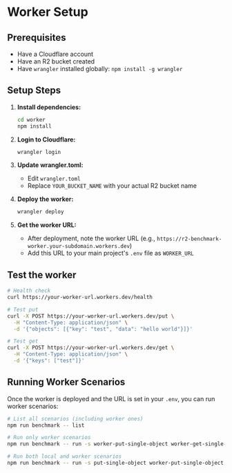 # Worker Setup

## Prerequisites
- Have a Cloudflare account
- Have an R2 bucket created
- Have `wrangler` installed globally: `npm install -g wrangler`

## Setup Steps

1. **Install dependencies:**
   ```bash
   cd worker
   npm install
   ```

2. **Login to Cloudflare:**
   ```bash
   wrangler login
   ```

3. **Update wrangler.toml:**
   - Edit `wrangler.toml` 
   - Replace `YOUR_BUCKET_NAME` with your actual R2 bucket name

4. **Deploy the worker:**
   ```bash
   wrangler deploy
   ```

5. **Get the worker URL:**
   - After deployment, note the worker URL (e.g., `https://r2-benchmark-worker.your-subdomain.workers.dev`)
   - Add this URL to your main project's `.env` file as `WORKER_URL`

## Test the worker

```bash
# Health check
curl https://your-worker-url.workers.dev/health

# Test put
curl -X POST https://your-worker-url.workers.dev/put \
  -H "Content-Type: application/json" \
  -d '{"objects": [{"key": "test", "data": "hello world"}]}'

# Test get
curl -X POST https://your-worker-url.workers.dev/get \
  -H "Content-Type: application/json" \
  -d '{"keys": ["test"]}'
```

## Running Worker Scenarios

Once the worker is deployed and the URL is set in your `.env`, you can run worker scenarios:

```bash
# List all scenarios (including worker ones)
npm run benchmark -- list

# Run only worker scenarios
npm run benchmark -- run -s worker-put-single-object worker-get-single-object worker-put-10-objects worker-get-10-objects worker-get-then-put-if-match

# Run both local and worker scenarios
npm run benchmark -- run -s put-single-object worker-put-single-object
```